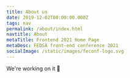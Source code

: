 ```yaml
---
title: About us
date: 2019-12-02T00:00:00.000Z
tags: nav
permalink: /about/index.html
navtitle: About
metaTitle: Frontend 2021 Home Page
metaDesc: FEDSA front-end conference 2021
socialImage: /static/images/feconf-logo.svg
---
```


We're working on it 🙂
